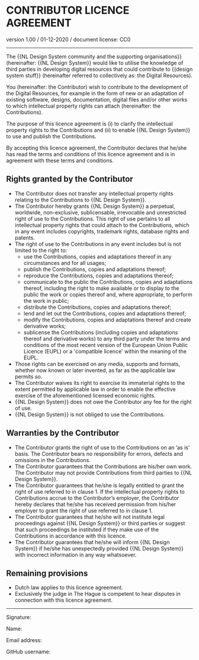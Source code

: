 # CONTRIBUTOR LICENCE AGREEMENT

version 1.00 / 01-12-2020 / document license: CC0

---

The {{NL Design System community and the supporting organisations}} (hereinafter: {{NL Design System}} would like to utilise the knowledge of third parties in developing digital resources that could contribute to {{design system stuff}} (hereinafter referred to collectively as: the Digital Resources).

You (hereinafter: the Contributor) wish to contribute to the development of the Digital Resources, for example in the form of new or an adaptation of existing software, designs, documentation, digital files and/or other works to which intellectual property rights can attach (hereinafter: the Contributions).

The purpose of this licence agreement is (i) to clarify the intellectual property rights to the Contributions and (ii) to enable {{NL Design System}} to use and publish the Contributions.

By accepting this licence agreement, the Contributor declares that he/she has read the terms and conditions of this licence agreement and is in agreement with these terms and conditions.

## Rights granted by the Contributor

- The Contributor does not transfer any intellectual property rights relating to the Contributions to {{NL Design System}}.
- The Contributor hereby grants {{NL Design System}} a perpetual, worldwide, non-exclusive, sublicensable, irrevocable and unrestricted right of use to the Contributions. This right of use pertains to all intellectual property rights that could attach to the Contributions, which in any event includes copyrights, trademark rights, database rights and patents.
- The right of use to the Contributions in any event includes but is not limited to the right to:
  - use the Contributions, copies and adaptations thereof in any circumstances and for all usages;
  - publish the Contributions, copies and adaptations thereof;
  - reproduce the Contributions, copies and adaptations thereof;
  - communicate to the public the Contributions, copies and adaptations thereof, including the right to make available or to display to the public the work or copies thereof and, where appropriate, to perform the work in public;
  - distribute the Contributions, copies and adaptations thereof;
  - lend and let out the Contributions, copies and adaptations thereof;
  - modify the Contributions, copies and adaptations thereof and create derivative works;
  - sublicense the Contributions (including copies and adaptations thereof and derivative works) to any third party under the terms and conditions of the most recent version of the European Union Public Licence (EUPL) or a 'compatible licence' within the meaning of the EUPL.
- Those rights can be exercised on any media, supports and formats, whether now known or later invented, as far as the applicable law permits so.
- The Contributor waives its right to exercise its immaterial rights to the extent permitted by applicable law in order to enable the effective exercise of the aforementioned licensed economic rights.
- {{NL Design System}} does not owe the Contributor any fee for the right of use.
- {{NL Design System}} is not obliged to use the Contributions.

## Warranties by the Contributor

- The Contributor grants the right of use to the Contributions on an ‘as is’ basis. The Contributor bears no responsibility for errors, defects and omissions in the Contributions.
- The Contributor guarantees that the Contributions are his/her own work. The Contributor may not provide Contributions from third parties to {{NL Design System}}.
- The Contributor guarantees that he/she is legally entitled to grant the right of use referred to in clause 1. If the intellectual property rights to Contributions accrue to the Contributor’s employer, the Contributor hereby declares that he/she has received permission from his/her employer to grant the right of use referred to in clause 1.
- The Contributor guarantees that he/she will not institute legal proceedings against {{NL Design System}} or third parties or suggest that such proceedings be instituted if they make use of the Contributions in accordance with this licence.
- The Contributor guarantees that he/she will inform {{NL Design System}} if he/she has unexpectedly provided {{NL Design System}} with incorrect information in any way whatsoever.

## Remaining provisions

- Dutch law applies to this licence agreement.
- Exclusively the judge in The Hague is competent to hear disputes in connection with this licence agreement.

---

Signature:

Name:

Email address:

GitHub username:

